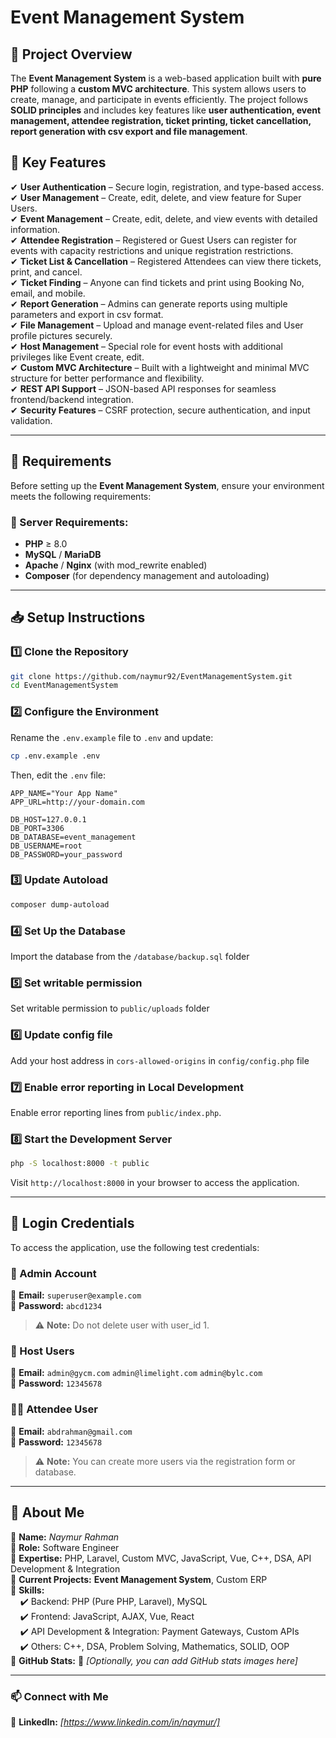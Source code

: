 # **Event Management System**

## **📌 Project Overview**

The **Event Management System** is a web-based application built with **pure PHP** following a **custom MVC architecture**. This system allows users to create, manage, and participate in events efficiently. The project follows **SOLID principles** and includes key features like **user authentication, event management, attendee registration, ticket printing, ticket cancellation, report generation with csv export and file management**.

## **🚀 Key Features**

✔ **User Authentication** – Secure login, registration, and type-based access.  
✔ **User Management** – Create, edit, delete, and view feature for Super Users.  
✔ **Event Management** – Create, edit, delete, and view events with detailed information.  
✔ **Attendee Registration** – Registered or Guest Users can register for events with capacity restrictions and unique registration restrictions.  
✔ **Ticket List & Cancellation** – Registered Attendees can view there tickets, print, and cancel.  
✔ **Ticket Finding** – Anyone can find tickets and print using Booking No, email, and mobile.  
✔ **Report Generation** – Admins can generate reports using multiple parameters and export in csv format.  
✔ **File Management** – Upload and manage event-related files and User profile pictures securely.  
✔ **Host Management** – Special role for event hosts with additional privileges like Event create, edit.  
✔ **Custom MVC Architecture** – Built with a lightweight and minimal MVC structure for better performance and flexibility.  
✔ **REST API Support** – JSON-based API responses for seamless frontend/backend integration.  
✔ **Security Features** – CSRF protection, secure authentication, and input validation.

---

## **📌 Requirements**

Before setting up the **Event Management System**, ensure your environment meets the following requirements:

### **🔧 Server Requirements:**

- **PHP** ≥ 8.0
- **MySQL** / **MariaDB**
- **Apache** / **Nginx** (with mod_rewrite enabled)
- **Composer** (for dependency management and autoloading)

---

## **📥 Setup Instructions**

### **1️⃣ Clone the Repository**

```sh
git clone https://github.com/naymur92/EventManagementSystem.git
cd EventManagementSystem
```

### **2️⃣ Configure the Environment**

Rename the `.env.example` file to `.env` and update:

```sh
cp .env.example .env
```

Then, edit the `.env` file:

```
APP_NAME="Your App Name"
APP_URL=http://your-domain.com

DB_HOST=127.0.0.1
DB_PORT=3306
DB_DATABASE=event_management
DB_USERNAME=root
DB_PASSWORD=your_password
```

### **3️⃣ Update Autoload**

```sh
composer dump-autoload
```

### **4️⃣ Set Up the Database**

Import the database from the `/database/backup.sql` folder

### **5️⃣ Set writable permission**

Set writable permission to `public/uploads` folder

### **6️⃣ Update config file**

Add your host address in `cors-allowed-origins` in `config/config.php` file

### **7️⃣ Enable error reporting in Local Development**

Enable error reporting lines from `public/index.php`.

### **8️⃣ Start the Development Server**

```sh
php -S localhost:8000 -t public
```

Visit `http://localhost:8000` in your browser to access the application.

---

## **🔑 Login Credentials**

To access the application, use the following test credentials:

### **👤 Admin Account**

📧 **Email:** `superuser@example.com`  
🔑 **Password:** `abcd1234`

> ⚠️ **Note:** Do not delete user with user_id 1.

### **👥 Host Users**

📧 **Email:** `admin@gycm.com` `admin@limelight.com` `admin@bylc.com`  
🔑 **Password:** `12345678`

### **👨‍🎓 Attendee User**

📧 **Email:** `abdrahman@gmail.com`  
🔑 **Password:** `12345678`

> ⚠️ **Note:** You can create more users via the registration form or database.

---

## **👤 About Me**

🔹 **Name:** _Naymur Rahman_  
🔹 **Role:** Software Engineer  
🔹 **Expertise:** PHP, Laravel, Custom MVC, JavaScript, Vue, C++, DSA, API Development & Integration  
🔹 **Current Projects:** **Event Management System**, Custom ERP  
🔹 **Skills:**  
&nbsp; &nbsp; ✔️ Backend: PHP (Pure PHP, Laravel), MySQL  
&nbsp; &nbsp; ✔️ Frontend: JavaScript, AJAX, Vue, React  
&nbsp; &nbsp; ✔️ API Development & Integration: Payment Gateways, Custom APIs  
&nbsp; &nbsp; ✔️ Others: C++, DSA, Problem Solving, Mathematics, SOLID, OOP  
🔹 **GitHub Stats:** 🚀 _[Optionally, you can add GitHub stats images here]_

---

### **📫 Connect with Me**

💼 **LinkedIn:** _[https://www.linkedin.com/in/naymur/]_

